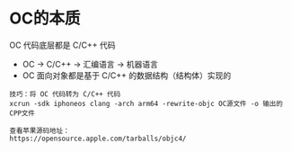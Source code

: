 # OC的本质

OC 代码底层都是 C/C++ 代码

* OC -&gt; C/C++ -&gt; 汇编语言 -&gt; 机器语言
* OC 面向对象都是基于 C/C++ 的数据结构（结构体）实现的

```
技巧：将 OC 代码转为 C/C++ 代码
xcrun -sdk iphoneos clang -arch arm64 -rewrite-objc OC源文件 -o 输出的CPP文件

查看苹果源码地址：
https://opensource.apple.com/tarballs/objc4/
```



